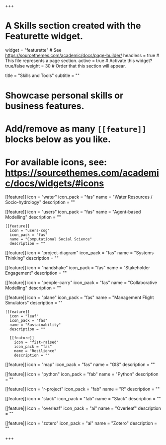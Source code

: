 +++
# A Skills section created with the Featurette widget.
widget = "featurette"  # See https://sourcethemes.com/academic/docs/page-builder/
headless = true  # This file represents a page section.
active = true  # Activate this widget? true/false
weight = 30  # Order that this section will appear.

title = "Skills and Tools"
subtitle = ""

# Showcase personal skills or business features.
#
# Add/remove as many `[[feature]]` blocks below as you like.
#
# For available icons, see: https://sourcethemes.com/academic/docs/widgets/#icons


[[feature]]
  icon = "water"
  icon_pack = "fas"
  name = "Water Resources / Socio-hydrology"
  description = ""  

  [[feature]]
    icon = "users"
    icon_pack = "fas"
    name = "Agent-based Modelling"
    description = ""

    [[feature]]
      icon = "users-cog"
      icon_pack = "fas"
      name = "Computational Social Science"
      description = ""

[[feature]]
      icon = "project-diagram"
      icon_pack = "fas"
      name = "Systems Thinking"
      description = ""  

[[feature]]
  icon = "handshake"
  icon_pack = "fas"
  name = "Stakeholder Engagement"
  description = ""  

  [[feature]]
    icon = "people-carry"
    icon_pack = "fas"
    name = "Collaborative Modelling"
    description = ""  

  [[feature]]
    icon = "plane"
    icon_pack = "fas"
    name = "Management Flight Simulators"
    description = ""  

    [[feature]]
      icon = "leaf"
      icon_pack = "fas"
      name = "Sustainability"
      description = ""

      [[feature]]
        icon = "fist-raised"
        icon_pack = "fas"
        name = "Resilience"
        description = ""   

[[feature]]
        icon = "map"
        icon_pack = "fas"
        name = "GIS"
        description = ""

[[feature]]
  icon = "python"
  icon_pack = "fab"
  name = "Python"
  description = ""

[[feature]]
  icon = "r-project"
  icon_pack = "fab"
  name = "R"
  description = ""

[[feature]]
    icon = "slack"
    icon_pack = "fab"
    name = "Slack"
    description = ""  

[[feature]]
      icon = "overleaf"
      icon_pack = "ai"
      name = "Overleaf"
      description = ""  

[[feature]]
  icon = "zotero"
  icon_pack = "ai"
  name = "Zotero"
  description = ""  

+++
